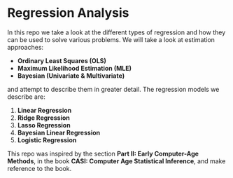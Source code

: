 # Regression Analysis

In this repo we take a look at the different types of regression and how they can be used to solve various problems. We will take a look at estimation approaches:

 - **Ordinary Least Squares (OLS)**
 - **Maximum Likelihood Estimation (MLE)**
 - **Bayesian (Univariate & Multivariate)**
 
 and attempt to describe them in greater detail. The regression models we describe are:
  
  1. **Linear Regression**
  2. **Ridge Regression**
  3. **Lasso Regression**
  4. **Bayesian Linear Regression**
  5. **Logistic Regression**
  
This repo was inspired by the section **Part II: Early Computer-Age Methods**, in the book **CASI: Computer Age Statistical Inference**, and make reference to the book.